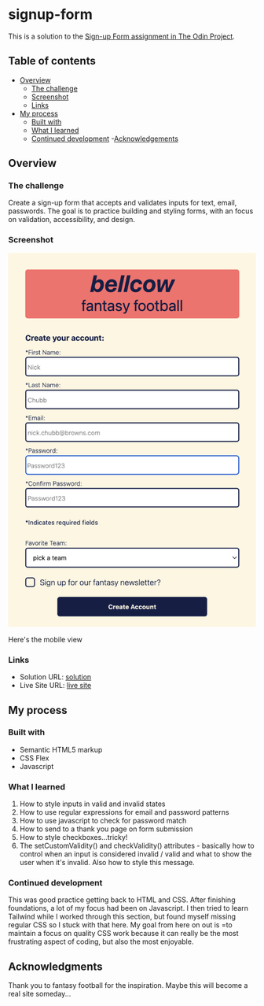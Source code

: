 # signup-form

This is a solution to the [Sign-up Form assignment in The Odin Project](https://www.theodinproject.com/lessons/foundations-calculator).

## Table of contents

- [Overview](#overview)
  - [The challenge](#the-challenge)
  - [Screenshot](#screenshot)
  - [Links](#links)
- [My process](#my-process)
  - [Built with](#built-with)
  - [What I learned](#what-i-learned)
  - [Continued development](#continued-development)
  -[Acknowledgements](#acknowledgments)

## Overview

### The challenge

Create a sign-up form that accepts and validates inputs for text, email, passwords. The goal is to practice building and styling forms, with an focus on validation, accessibility, and design. 

### Screenshot

![](assets/signup.png)

Here's the mobile view

### Links

- Solution URL: [solution](https://github.com/importvince/signup-form)
- Live Site URL: [live site](https://importvince.github.io/signup-form/)

## My process

### Built with

- Semantic HTML5 markup
- CSS Flex
- Javascript

### What I learned

1. How to style inputs in valid and invalid states
2. How to use regular expressions for email and password patterns
3. How to use javascript to check for password match
4. How to send to a thank you page on form submission
5. How to style checkboxes...tricky!
6. The setCustomValidity() and checkValidity() attributes - basically how to control when an input is considered invalid / valid and what to show the user when it's invalid. Also how to style this message. 


### Continued development

This was good practice getting back to HTML and CSS. After finishing foundations, a lot of my focus had been on Javascript. I then tried to learn Tailwind while I worked through this section, but found myself missing regular CSS so I stuck with that here. My goal from here on out is =to maintain a focus on quality CSS work because it can really be the most frustrating aspect of coding, but also the most enjoyable. 

## Acknowledgments

Thank you to fantasy football for the inspiration. Maybe this will become a real site someday...


